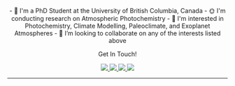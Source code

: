 <p align="center">
  - 🧪 I'm a PhD Student at the University of British Columbia, Canada
  - 🌞 I'm conducting research on Atmospheric Photochemistry
  - 🔭 I'm interested in Photochemistry, Climate Modelling, Paleoclimate, and Exoplanet Atmospheres 
  - 👯 I’m looking to collaborate on any of the interests listed above
</p>
<!-- Social Section -->
<p align="center">
  Get In Touch!

<p align="center">
  <a href="https://linkedin.com/in/keighan-gemmell">
    <img src="https://img.icons8.com/material-outlined/30/689d6a/linkedin.png"/>
  </a>
  <a href="https://github.com/KeighanG/">
    <img src="https://img.icons8.com/material-outlined/30/689d6a/source-code.png"/>
  </a>
  <a href="https://orcid.org/0009-0008-1736-9820">
    <img src="https://img.icons8.com/material-outlined/30/689d6a/camera-addon-identification.png"/>
  </a>
  <a href="mailto:keighan@chem.ubc.ca">
    <img src="https://img.icons8.com/ios-glyphs/30/689d6a/physics.png"/>
  </a>

  
</p>

---

<!--
**KeighanG/KeighanG** is a ✨ _special_ ✨ repository because its `README.md` (this file) appears on your GitHub profile.

Here are some ideas to get you started:


